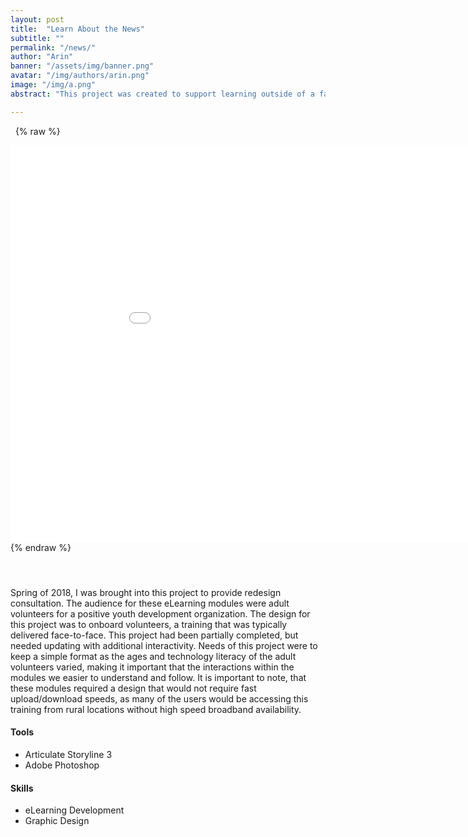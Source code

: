 ```yaml
---
layout: post
title:  "Learn About the News"
subtitle: ""
permalink: "/news/"
author: "Arin"
banner: "/assets/img/banner.png"
avatar: "/img/authors/arin.png"
image: "/img/a.png"
abstract: "This project was created to support learning outside of a face-to-face classroom."

---
```


&nbsp;
{% raw %}
<iframe frameborder="no" height="635px" width="980px" src="/samples/ndy/story.html"></iframe>
{% endraw %}

#### &nbsp;
Spring of 2018, I was brought into this project to provide redesign consultation. The audience for these eLearning modules were adult volunteers for a positive youth development organization. The design for this project was to onboard volunteers, a training that was typically delivered face-to-face.  This project had been partially completed, but needed updating with additional interactivity. Needs of this project were to keep a simple format as the ages and technology literacy of the adult volunteers varied, making it important that the interactions within the modules we easier to understand and follow. It is important to note, that these modules required a design that would not require fast upload/download speeds, as many of the users would be accessing this training from rural locations without high speed broadband availability.

#### Tools
* Articulate Storyline 3
* Adobe Photoshop

#### Skills
* eLearning Development
* Graphic Design
